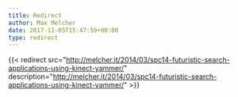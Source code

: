 ```yaml
---
title: Redirect
author: Max Melcher
date: 2017-11-05T15:47:59+00:00
type: redirect
---
```

{{< redirect src="http://melcher.it/2014/03/spc14-futuristic-search-applications-using-kinect-yammer/" description="http://melcher.it/2014/03/spc14-futuristic-search-applications-using-kinect-yammer/" >}}
